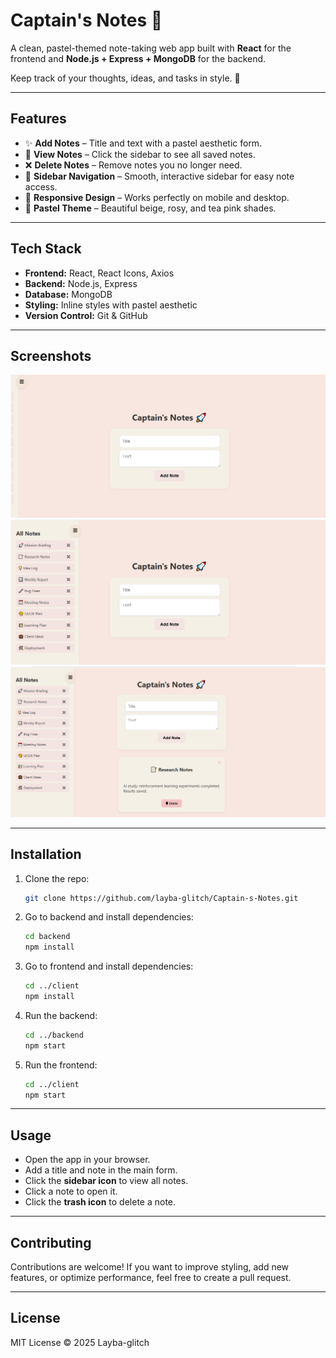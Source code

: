 # Captain's Notes 🚀

A clean, pastel-themed note-taking web app built with **React** for the frontend and **Node.js + Express + MongoDB** for the backend.  

Keep track of your thoughts, ideas, and tasks in style. 🌸

---

## Features

- ✨ **Add Notes** – Title and text with a pastel aesthetic form.
- 📝 **View Notes** – Click the sidebar to see all saved notes.
- ❌ **Delete Notes** – Remove notes you no longer need.
- 📂 **Sidebar Navigation** – Smooth, interactive sidebar for easy note access.
- 🌈 **Responsive Design** – Works perfectly on mobile and desktop.
- 🎨 **Pastel Theme** – Beautiful beige, rosy, and tea pink shades.

---

## Tech Stack

- **Frontend:** React, React Icons, Axios
- **Backend:** Node.js, Express
- **Database:** MongoDB
- **Styling:** Inline styles with pastel aesthetic
- **Version Control:** Git & GitHub

---

## Screenshots

![Main Page](screenshots/main-page.png)  
![Sidebar](screenshots/sidebar.png)  
![Note Opened](screenshots/note-opened.png)  

---

## Installation

1. Clone the repo:
   ```bash
   git clone https://github.com/layba-glitch/Captain-s-Notes.git

2. Go to backend and install dependencies:

   ```bash
   cd backend
   npm install
   ```
3. Go to frontend and install dependencies:

   ```bash
   cd ../client
   npm install
   ```
4. Run the backend:

   ```bash
   cd ../backend
   npm start
   ```
5. Run the frontend:

   ```bash
   cd ../client
   npm start
   ```

---

## Usage

* Open the app in your browser.
* Add a title and note in the main form.
* Click the **sidebar icon** to view all notes.
* Click a note to open it.
* Click the **trash icon** to delete a note.

---

## Contributing

Contributions are welcome! If you want to improve styling, add new features, or optimize performance, feel free to create a pull request.

---

## License

MIT License © 2025 Layba-glitch

